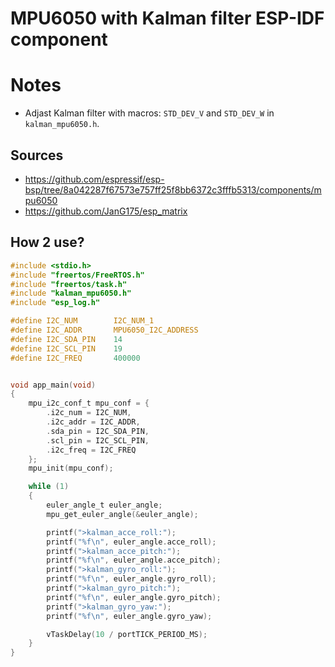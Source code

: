 # MPU6050 with Kalman filter ESP-IDF component

# Notes
* Adjast Kalman filter with macros: `STD_DEV_V` and `STD_DEV_W` in `kalman_mpu6050.h`.

## Sources
* https://github.com/espressif/esp-bsp/tree/8a042287f67573e757ff25f8bb6372c3fffb5313/components/mpu6050
* https://github.com/JanG175/esp_matrix

## How 2 use?
```C
#include <stdio.h>
#include "freertos/FreeRTOS.h"
#include "freertos/task.h"
#include "kalman_mpu6050.h"
#include "esp_log.h"

#define I2C_NUM        I2C_NUM_1
#define I2C_ADDR       MPU6050_I2C_ADDRESS
#define I2C_SDA_PIN    14
#define I2C_SCL_PIN    19
#define I2C_FREQ       400000


void app_main(void)
{
    mpu_i2c_conf_t mpu_conf = {
        .i2c_num = I2C_NUM,
        .i2c_addr = I2C_ADDR,
        .sda_pin = I2C_SDA_PIN,
        .scl_pin = I2C_SCL_PIN,
        .i2c_freq = I2C_FREQ
    };
    mpu_init(mpu_conf);

    while (1)
    {
        euler_angle_t euler_angle;
        mpu_get_euler_angle(&euler_angle);

        printf(">kalman_acce_roll:");
        printf("%f\n", euler_angle.acce_roll);
        printf(">kalman_acce_pitch:");
        printf("%f\n", euler_angle.acce_pitch);
        printf(">kalman_gyro_roll:");
        printf("%f\n", euler_angle.gyro_roll);
        printf(">kalman_gyro_pitch:");
        printf("%f\n", euler_angle.gyro_pitch);
        printf(">kalman_gyro_yaw:");
        printf("%f\n", euler_angle.gyro_yaw);

        vTaskDelay(10 / portTICK_PERIOD_MS);
    }
}
```